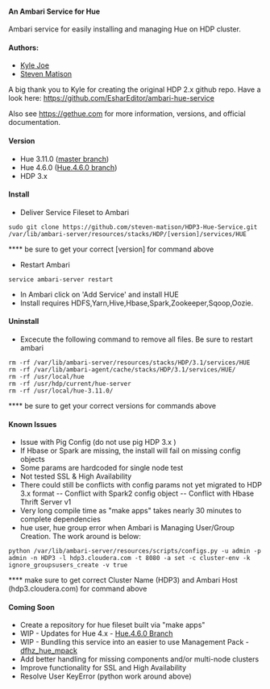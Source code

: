 #### An Ambari Service for Hue
Ambari service for easily installing and managing Hue on HDP cluster.

#### Authors: 
  - [Kyle Joe](https://github.com/EsharEditor)
  - [Steven Matison](https://github.com/steven-matison)

A big thank you to Kyle for creating the original HDP 2.x github repo. 
Have a look here:  https://github.com/EsharEditor/ambari-hue-service

Also see https://gethue.com for more information, versions, and official documentation.

#### Version
- Hue 3.11.0 ([master branch](https://github.com/steven-matison/HDP3-Hue-Service))
- Hue 4.6.0 ([Hue.4.6.0 branch](https://github.com/steven-matison/HDP3-Hue-Service/tree/Hue.4.6.0))
- HDP 3.x

#### Install
- Deliver Service Fileset to Ambari   
``` 
sudo git clone https://github.com/steven-matison/HDP3-Hue-Service.git /var/lib/ambari-server/resources/stacks/HDP/[version]/services/HUE
```

  **** be sure to get your correct [version] for command above

- Restart Ambari
```
service ambari-server restart
```
- In Ambari click on 'Add Service' and install HUE
- Install requires HDFS,Yarn,Hive,Hbase,Spark,Zookeeper,Sqoop,Oozie.  

#### Uninstall
- Excecute the following command to remove all files.  Be sure to restart ambari

```
rm -rf /var/lib/ambari-server/resources/stacks/HDP/3.1/services/HUE
rm -rf /var/lib/ambari-agent/cache/stacks/HDP/3.1/services/HUE/
rm -rf /usr/local/hue
rm -rf /usr/hdp/current/hue-server
rm -rf /usr/local/hue-3.11.0/
```
**** be sure to get your correct versions for commands above

#### Known Issues
- Issue with Pig Config (do not use pig HDP 3.x )
- If Hbase or Spark are missing, the install will fail on missing config objects
- Some params are hardcoded for single node test
- Not tested SSL & High Availability
- There could still be conflicts with config params not yet migrated to HDP 3.x format
--   Conflict with Spark2 config object
--   Conflict with Hbase Thrift Server v1
- Very long compile time as "make apps" takes nearly 30 minutes to complete dependencies
- hue user, hue group error when Ambari is Managing User/Group Creation. The work around is below:
```
python /var/lib/ambari-server/resources/scripts/configs.py -u admin -p admin -n HDP3 -l hdp3.cloudera.com -t 8080 -a set -c cluster-env -k  ignore_groupsusers_create -v true
```

  **** make sure to get correct Cluster Name (HDP3) and Ambari Host (hdp3.cloudera.com) for command above

#### Coming Soon
- Create a repository for hue fileset built via "make apps"
- WIP - Updates for Hue 4.x - [Hue.4.6.0 Branch](https://github.com/steven-matison/HDP3-Hue-Service/tree/Hue.4.6.0)
- WIP - Bundling this service into an easier to use Management Pack - [dfhz_hue_mpack](https://github.com/steven-matison/dfhz_hue_mpack)
- Add better handling for missing components and/or multi-node clusters
- Improve functionality for SSL and High Availability
- Resolve User KeyError (python work around above)

